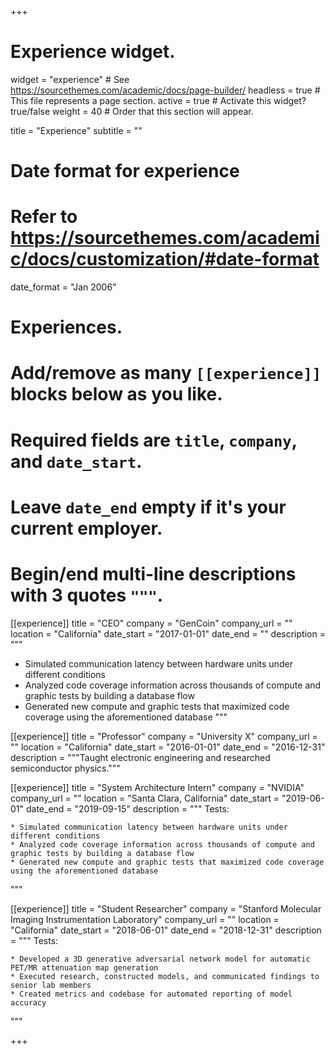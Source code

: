+++
# Experience widget.
widget = "experience"  # See https://sourcethemes.com/academic/docs/page-builder/
headless = true  # This file represents a page section.
active = true  # Activate this widget? true/false
weight = 40  # Order that this section will appear.

title = "Experience"
subtitle = ""

# Date format for experience
#   Refer to https://sourcethemes.com/academic/docs/customization/#date-format
date_format = "Jan 2006"

# Experiences.
#   Add/remove as many `[[experience]]` blocks below as you like.
#   Required fields are `title`, `company`, and `date_start`.
#   Leave `date_end` empty if it's your current employer.
#   Begin/end multi-line descriptions with 3 quotes `"""`.
[[experience]]
  title = "CEO"
  company = "GenCoin"
  company_url = ""
  location = "California"
  date_start = "2017-01-01"
  date_end = ""
  description = """
  
  * Simulated communication latency between hardware units under different conditions 
  * Analyzed code coverage information across thousands of compute and graphic tests by building a database flow 
  * Generated new compute and graphic tests that maximized code coverage using the aforementioned database 
  """

[[experience]]
  title = "Professor"
  company = "University X"
  company_url = ""
  location = "California"
  date_start = "2016-01-01"
  date_end = "2016-12-31"
  description = """Taught electronic engineering and researched semiconductor physics."""


[[experience]]
  title = "System Architecture Intern"
  company = "NVIDIA"
  company_url = ""
  location = "Santa Clara, California"
  date_start = "2019-06-01"
  date_end = "2019-09-15"
  description = """
  Tests:
  
    * Simulated communication latency between hardware units under different conditions 
    * Analyzed code coverage information across thousands of compute and graphic tests by building a database flow 
	* Generated new compute and graphic tests that maximized code coverage using the aforementioned database 
  """

[[experience]]
  title = "Student Researcher"
  company = "Stanford Molecular Imaging Instrumentation Laboratory"
  company_url = ""
  location = "California"
  date_start = "2018-06-01"
  date_end = "2018-12-31"
  description = """
  Tests:
  
    * Developed a 3D generative adversarial network model for automatic PET/MR attenuation map generation 
    * Executed research, constructed models, and communicated findings to senior lab members 
    * Created metrics and codebase for automated reporting of model accuracy 
  """

+++

